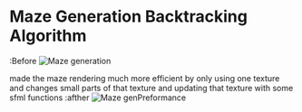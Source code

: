 # Maze Generation Backtracking Algorithm

:Before
![Maze generation](https://github.com/NedasR/Maze_Generation/assets/129998724/88fe6ff4-9170-4083-a03d-5bbd5c544cb9)

made the maze rendering much more efficient by only using one texture and changes small parts of that texture and updating that texture with some sfml functions
:afther
![Maze genPreformance](https://github.com/NedasR/Maze_Generation/assets/129998724/70342977-910b-4bd9-a246-4e4a709ab1f5)
